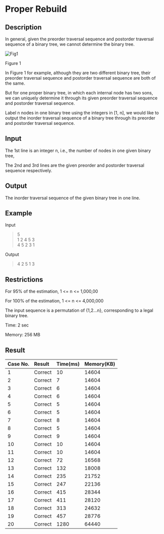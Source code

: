 # **Proper Rebuild**

## **Description**

In general, given the preorder traversal sequence and postorder traversal sequence of a binary tree, we cannot determine the binary tree.

![Fig1](https://dsa.cs.tsinghua.edu.cn/oj/attachment/7c7a/7c7a319cffe20865fa728afcdfccbccac25eeb46.png)

Figure 1

In Figure 1 for example, although they are two different binary tree, their preorder traversal sequence and postorder traversal sequence are both of the same.

But for one proper binary tree, in which each internal node has two sons, we can uniquely determine it through its given preorder traversal sequence and postorder traversal sequence.

Label n nodes in one binary tree using the integers in [1, n], we would like to output the inorder traversal sequence of a binary tree through its preorder and postorder traversal sequence. 

## **Input**

The 1st line is an integer n, i.e., the number of nodes in one given binary tree,

The 2nd and 3rd lines are the given preorder and postorder traversal sequence respectively.

## **Output**

The inorder traversal sequence of the given binary tree in one line.

## **Example**

Input

>5<br>
>1 2 4 5 3<br>
>4 5 2 3 1<br>

Output

>4 2 5 1 3<br>

## **Restrictions**

For 95% of the estimation, 1 <= n <= 1,000,00

For 100% of the estimation, 1 <= n <= 4,000,000

The input sequence is a permutation of {1,2...n}, corresponding to a legal binary tree.

Time: 2 sec

Memory: 256 MB

## **Result**

|Case No.	|Result|	Time(ms)|	Memory(KB)|
|:---|:-----|:----|:----|
|1|	Correct|	10|	14604|
|2|	Correct|	7|	14604|
|3|	Correct|	6|	14604|
|4|	Correct|	6|	14604|
|5|	Correct|	5|	14604|
|6|	Correct|	5|	14604|
|7|	Correct|	8|	14604|
|8|	Correct|	5|	14604|
|9|	Correct|	9|	14604|
|10|	Correct|	10|	14604|
|11|	Correct|	10|	14604|
|12|	Correct|	72|	16568|
|13|	Correct|	132|	18008|
|14|	Correct|	235|	21752|
|15|	Correct|	247|	22136|
|16|	Correct|	415|	28344|
|17|	Correct|	411|	28120|
|18|	Correct|	313|	24632|
|19|	Correct|	457|	28776|
|20|	Correct|	1280|	64440|
